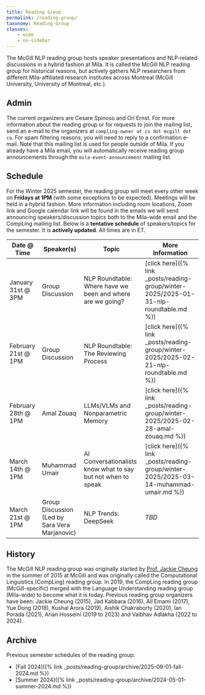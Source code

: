 ```yaml
---
title: Reading Group
permalink: /reading-group/
taxonomy: Reading-Group
classes:
    - wide
    - no-sidebar
---
```


The McGill NLP reading group hosts speaker presentations and NLP-related discussions in a hybrid fashion at Mila. It is called the McGill NLP reading group for historical reasons, but actively gathers NLP researchers from different Mila-affiliated research institutes across Montreal (McGill University, University of Montreal, etc.).

## Admin

The current organizers are Cesare Spinoso and Ori Ernst. For more information about the reading group or for requests to join the mailing list, send an e-mail to the organizers at `compling-owner at cs dot mcgill dot ca`. For spam filtering reasons, you will need to reply to a confirmation e-mail. Note that this mailing list is used for people outside of Mila. If you already have a Mila email, you will automatically receive reading group announcements through the `mila-event-announcement` mailing list.

## Schedule

For the Winter 2025 semester, the reading group will meet every other week on **Fridays at 1PM** (with some exceptions to be expected). Meetings will be held in a hybrid fashion. More information including room locations, Zoom link and Google calendar link will be found in the emails we will send announcing speakers/discussion topics both to the Mila-wide email and the CompLing mailing list. Below is a **tentative schedule** of speakers/topics for the semester. It is **actively updated**. All times are in ET.

| **Date @ Time** | **Speaker(s)** | **Topic** | **More Information** |
|---|---|---|---|
| January 31st @ 3PM | Group Discussion | NLP Roundtable: Where have we been and where are we going? | [click here]({% link _posts/reading-group/winter-2025/2025-01-31-nlp-roundtable.md %}) |
| February 21st @ 1PM | Group Discussion | NLP Roundtable: The Reviewing Process | [click here]({% link _posts/reading-group/winter-2025/2025-02-21-nlp-roundtable.md %}) |
| February 28th @ 1PM | Amal Zouaq | LLMs/VLMs and Nonparametric Memory | [click here]({% link _posts/reading-group/winter-2025/2025-02-28-amal-zouaq.md %}) |
| March 14th @ 1PM | Muhammad Umair | AI Conversationalists know what to say but not when to speak | [click here]({% link _posts/reading-group/winter-2025/2025-03-14-muhammad-umair.md %}) |
| March 21st @ 1PM | Group Discussion (Led by Sara Vera Marjanovic) | NLP Trends: DeepSeek | *TBD* |

## History

The McGill NLP reading group was originally started by [Prof. Jackie Cheung](https://www.cs.mcgill.ca/~jcheung/) in the summer of 2015 at McGill and was originally called the Computational Linguistics (CompLing) reading group. In 2019, the CompLing reading group (McGill-specific) merged with the Language Understanding reading group (Mila-wide) to become what it is today. Previous reading group organizers have been: Jackie Cheung (2015), Jad Kabbara (2016), Ali Emami (2017), Yue Dong (2018), Kushal Arora (2019), Aishik Chakraborty (2020), Ian Porada (2021), Arian Hosseini (2019 to 2023) and Vaibhav Adlakha (2022 to 2024).

## Archive

Previous semester schedules of the reading group:
- [Fall 2024]({% link _posts/reading-group/archive/2025-09-01-fall-2024.md %})
- [Summer 2024]({% link _posts/reading-group/archive/2024-05-01-summer-2024.md %})

